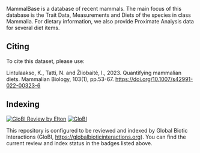 MammalBase is a database of recent mammals. The main focus of this database is the Trait Data, Measurements and Diets of the species in class Mammalia. For dietary information, we also provide Proximate Analysis data for several diet items.

## Citing 

To cite this dataset, please use:

Lintulaakso, K., Tatti, N. and Žliobaitė, I., 2023. Quantifying mammalian diets. Mammalian Biology, 103(1), pp.53-67. https://doi.org/10.1007/s42991-022-00323-6

## Indexing 

[![GloBI Review by Elton](../../actions/workflows/review.yml/badge.svg)](../../actions/workflows/review.yml) [![GloBI](https://api.globalbioticinteractions.org/interaction.svg?accordingTo=globi:mammalbase/database&refutes=true&refutes=false)](https://globalbioticinteractions.org/?accordingTo=globi:mammalbase/database)

This repository is configured to be reviewed and indexed by Global Biotic Interactions (GloBI, https://globalbioticinteractions.org). You can find the current review and index status in the badges listed above.

